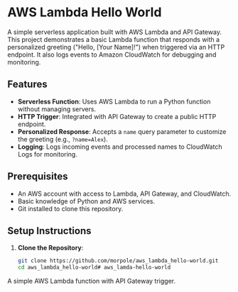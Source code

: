 # AWS Lambda Hello World

A simple serverless application built with AWS Lambda and API Gateway. This project demonstrates a basic Lambda function that responds with a personalized greeting ("Hello, [Your Name]!") when triggered via an HTTP endpoint. It also logs events to Amazon CloudWatch for debugging and monitoring.

## Features
- **Serverless Function**: Uses AWS Lambda to run a Python function without managing servers.
- **HTTP Trigger**: Integrated with API Gateway to create a public HTTP endpoint.
- **Personalized Response**: Accepts a `name` query parameter to customize the greeting (e.g., `?name=Alex`).
- **Logging**: Logs incoming events and processed names to CloudWatch Logs for monitoring.

## Prerequisites
- An AWS account with access to Lambda, API Gateway, and CloudWatch.
- Basic knowledge of Python and AWS services.
- Git installed to clone this repository.

## Setup Instructions
1. **Clone the Repository**:
   ```bash
   git clone https://github.com/morpole/aws_lambda_hello-world.git
   cd aws_lambda_hello-world# aws_lamda-hello-world
A simple AWS Lambda function with API Gateway trigger.

